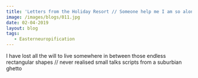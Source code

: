 ```yaml
---
title: 'Letters from the Holiday Resort // Someone help me I am so alone in here'
image: /images/blogs/011.jpg
date: 02-04-2019
layout: blog
tags:
   - Easterneuropification
---
```

I have lost all the will to live somewhere in between those endless rectangular shapes // never realised small talks scripts from a suburbian ghetto

